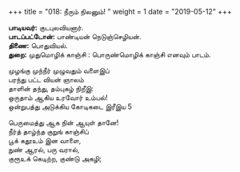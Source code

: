 ﻿+++
title = "018: நீரும் நிலனும்!  "
weight = 1
date = "2019-05-12"
+++

**பாடியவர்:** குடபுலவியனார்.  
**பாடப்பட்டோன்:** பாண்டியன் நெடுஞ்செழியன்.  
**திணை:** பொதுவியல்.  
**துறை:** முதுமொழிக் காஞ்சி : பொருண்மொழிக் காஞ்சி எனவும் பாடம்.  
  
முழங்கு முந்நீர் முழுவதும் வளைஇப்  
பரந்து பட்ட வியன் ஞாலம்  
தாளின் தந்து, தம்புகழ் நிறீஇ:  
ஒருதாம் ஆகிய உரவோர் உம்பல்!  
ஒன்றுபத்து அடுக்கிய கோடிகடை இரீஇய 5  
  
பெருமைத்து ஆக நின் ஆயுள் தானே!  
நீர்த் தாழ்ந்த குறுங் காஞ்சிப்  
பூக் கதூஉம் இன வாளை,  
நுண் ஆரல், பரு வரால்,  
குரூஉக் கெடிற்ற, குண்டு அகழி;  
